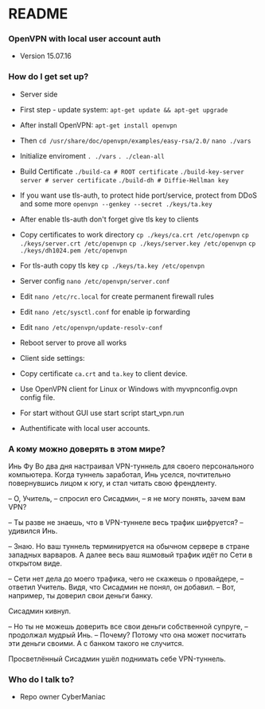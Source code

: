 # README #

### OpenVPN with local user account auth ###

* Version 15.07.16

### How do I get set up? ###

* Server side

* First step - update system:
  `apt-get update && apt-get upgrade`

* After install OpenVPN:
  `apt-get install openvpn`

* Then
  `cd /usr/share/doc/openvpn/examples/easy-rsa/2.0/`
  `nano ./vars`

* Initialize enviroment 
  `. ./vars`
  `. ./clean-all`

* Build Certificate
  `./build-ca # ROOT certificate`
  `./build-key-server server # server certificate`
  `./build-dh # Diffie-Hellman key`

* If you want use tls-auth, to protect hide port/service, protect from DDoS and some more
  `openvpn --genkey --secret ./keys/ta.key`

* After enable tls-auth don't forget give tls key to clients

* Copy certificates to work directory
  `cp ./keys/ca.crt /etc/openvpn`
  `cp ./keys/server.crt /etc/openvpn`
  `cp ./keys/server.key /etc/openvpn`
  `cp ./keys/dh1024.pem /etc/openvpn`

* For tls-auth copy tls key
  `cp ./keys/ta.key /etc/openvpn`

* Server config 
  `nano /etc/openvpn/server.conf`

* Edit 
  `nano /etc/rc.local`
 for create permanent firewall rules

* Edit
  `nano /etc/sysctl.conf`
 for enable ip forwarding
 
 * Edit 
  `nano /etc/openvpn/update-resolv-conf`

* Reboot server to prove all works

* Client side settings:

* Copy certificate `ca.crt` and `ta.key` to client device.

* Use OpenVPN client for Linux or Windows with myvpnconfig.ovpn config file.

* For start without GUI use start script start_vpn.run

* Authentificate with local user accounts.

### А кому можно доверять в этом мире? ###

Инь Фу Во два дня настраивал VPN-туннель для своего персонального компьютера. Когда туннель заработал, Инь уселся, почтительно повернувшись лицом к югу, и стал читать свою френдленту.

– О, Учитель, – спросил его Сисадмин, – я не могу понять, зачем вам VPN?

– Ты разве не знаешь, что в VPN-туннеле весь трафик шифруется? – удивился Инь.

– Знаю. Но ваш туннель терминируется на обычном сервере в стране западных варваров. А далее весь ваш яшмовый трафик идёт по Сети в открытом виде.

– Сети нет дела до моего трафика, чего не скажешь о провайдере, – ответил Учитель. Видя, что Сисадмин не понял, он добавил. – Вот, например, ты доверил свои деньги банку.

Сисадмин кивнул.

– Но ты не можешь доверить все свои деньги собственной супруге, – продолжал мудрый Инь. – Почему? Потому что она может посчитать эти деньги своими. А с банком такого не случится.

Просветлённый Сисадмин ушёл поднимать себе VPN-туннель.

### Who do I talk to? ###

* Repo owner CyberManiac
